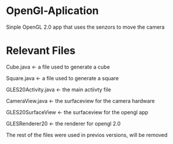 # OpenGl-Aplication
Sinple OpenGL 2.0 app that uses the senzors to move the camera

# Relevant Files
Cube.java <- a file used to generate a cube

Square.java <- a file used to generate a square

GLES20Activity.java <- the main actiivty file

CameraView.java <- the surfaceview for the camera hardware

GLES20SurfaceView <- the surfaceview for the opengl app

GLESRenderer20 <- the renderer for opengl 2.0


The rest of the files were used in previos versions, will be removed
